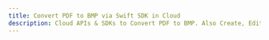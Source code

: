 ---title: Convert PDF to BMP via Swift SDK in Clouddescription: Cloud APIs & SDKs to Convert PDF to BMP. Also Create, Edit & Render Microsoft Word & OpenOffice documents in the Cloud.---